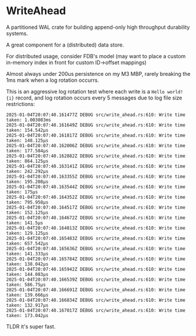 # WriteAhead

A partitioned WAL crate for building append-only high throughput durability systems.

A great component for a (distributed) data store.

For distributed usage, consider FDB's model (may want to place a custom in-memory index in front for custom ID->offset mappings)

Almost always under 200us persistence on my M3 MBP, rarely breaking the 1ms mark when a log rotation occurrs.

This is an aggressive log rotation test where each write is a `Hello world! {i}` record, and log rotation occurs every 5 messages due to log file size restrictions:

```
2025-01-04T20:07:40.161477Z DEBUG src/write_ahead.rs:610: Write time taken: 1.003083ms
2025-01-04T20:07:40.161649Z DEBUG src/write_ahead.rs:610: Write time taken: 154.542µs
2025-01-04T20:07:40.161817Z DEBUG src/write_ahead.rs:610: Write time taken: 148.125µs
2025-01-04T20:07:40.162006Z DEBUG src/write_ahead.rs:610: Write time taken: 177.584µs
2025-01-04T20:07:40.162882Z DEBUG src/write_ahead.rs:610: Write time taken: 864.125µs
2025-01-04T20:07:40.163141Z DEBUG src/write_ahead.rs:610: Write time taken: 242.292µs
2025-01-04T20:07:40.163355Z DEBUG src/write_ahead.rs:610: Write time taken: 195.208µs
2025-01-04T20:07:40.163544Z DEBUG src/write_ahead.rs:610: Write time taken: 175µs
2025-01-04T20:07:40.164352Z DEBUG src/write_ahead.rs:610: Write time taken: 795.958µs
2025-01-04T20:07:40.164517Z DEBUG src/write_ahead.rs:610: Write time taken: 152.125µs
2025-01-04T20:07:40.164672Z DEBUG src/write_ahead.rs:610: Write time taken: 141.5µs
2025-01-04T20:07:40.164813Z DEBUG src/write_ahead.rs:610: Write time taken: 129.125µs
2025-01-04T20:07:40.165483Z DEBUG src/write_ahead.rs:610: Write time taken: 657.542µs
2025-01-04T20:07:40.165636Z DEBUG src/write_ahead.rs:610: Write time taken: 141.333µs
2025-01-04T20:07:40.165784Z DEBUG src/write_ahead.rs:610: Write time taken: 138.042µs
2025-01-04T20:07:40.165942Z DEBUG src/write_ahead.rs:610: Write time taken: 144.083µs
2025-01-04T20:07:40.166539Z DEBUG src/write_ahead.rs:610: Write time taken: 586.75µs
2025-01-04T20:07:40.166691Z DEBUG src/write_ahead.rs:610: Write time taken: 139.666µs
2025-01-04T20:07:40.166834Z DEBUG src/write_ahead.rs:610: Write time taken: 132.917µs
2025-01-04T20:07:40.167017Z DEBUG src/write_ahead.rs:610: Write time taken: 173.042µs
```

TLDR it's super fast.
